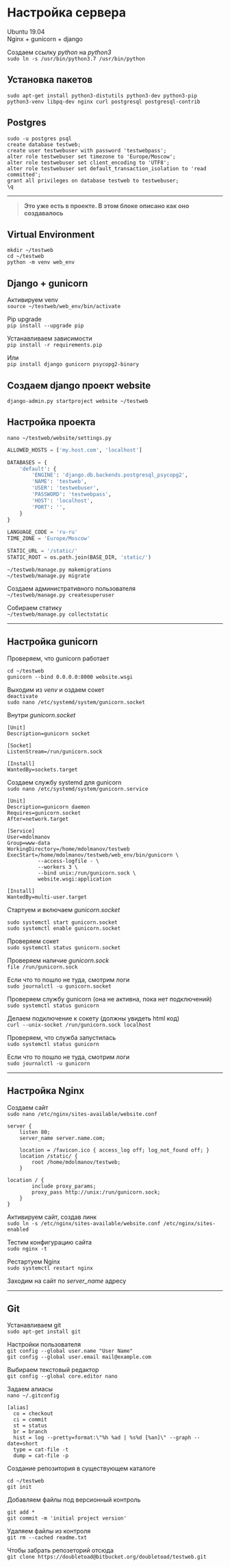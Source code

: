 # Настройка сервера

Ubuntu 19.04  
Nginx + gunicorn + django

Создаем ссылку *python* на *python3*  
`sudo ln -s /usr/bin/python3.7 /usr/bin/python`

## Установка пакетов
`sudo apt-get install python3-distutils python3-dev python3-pip python3-venv libpq-dev nginx curl postgresql postgresql-contrib`

## Postgres
```
sudo -u postgres psql
create database testweb;
create user testwebuser with password 'testwebpass';
alter role testwebuser set timezone to 'Europe/Moscow';
alter role testwebuser set client_encoding to 'UTF8';
alter role testwebuser set default_transaction_isolation to 'read committed';
grant all privileges on database testweb to testwebuser;
\q
```

---

> **Это уже есть в проекте. В этом блоке описано как оно создавалось**

## Virtual Environment
```
mkdir ~/testweb
cd ~/testweb
python -m venv web_env

```

## Django + gunicorn

Активируем venv  
`source ~/testweb/web_env/bin/activate`

Pip upgrade  
`pip install --upgrade pip`

Устанавливаем зависимости  
`pip install -r requirements.pip`

Или  
`pip install django gunicorn psycopg2-binary`

## Создаем django проект website
`django-admin.py startproject website ~/testweb`

## Настройка проекта
`nano ~/testweb/website/settings.py`

```python
ALLOWED_HOSTS = ['my.host.com', 'localhost']

DATABASES = {
    'default': {
        'ENGINE': 'django.db.backends.postgresql_psycopg2',
        'NAME': 'testweb',
        'USER': 'testwebuser',
        'PASSWORD': 'testwebpass',
        'HOST': 'localhost',
        'PORT': '',
    }
}

LANGUAGE_CODE = 'ru-ru'
TIME_ZONE = 'Europe/Moscow'

STATIC_URL = '/static/'
STATIC_ROOT = os.path.join(BASE_DIR, 'static/')
```

`~/testweb/manage.py makemigrations`  
`~/testweb/manage.py migrate`

Создаем административного пользователя  
`~/testweb/manage.py createsuperuser`

Собираем статику  
`~/testweb/manage.py collectstatic`

---

## Настройка gunicorn

Проверяем, что gunicorn работает
```
cd ~/testweb
gunicorn --bind 0.0.0.0:8000 website.wsgi
```

Выходим из *venv* и оздаем сокет  
`deactivate`  
`sudo nano /etc/systemd/system/gunicorn.socket`

Внутри *gunicorn.socket*
```
[Unit]
Description=gunicorn socket

[Socket]
ListenStream=/run/gunicorn.sock

[Install]
WantedBy=sockets.target
```

Создаем службу systemd для gunicorn  
`sudo nano /etc/systemd/system/gunicorn.service`
```
[Unit]
Description=gunicorn daemon
Requires=gunicorn.socket
After=network.target

[Service]
User=mdolmanov
Group=www-data
WorkingDirectory=/home/mdolmanov/testweb
ExecStart=/home/mdolmanov/testweb/web_env/bin/gunicorn \
          --access-logfile - \
          --workers 3 \
          --bind unix:/run/gunicorn.sock \
          website.wsgi:application

[Install]
WantedBy=multi-user.target
```

Стартуем и включаем *gunicorn.socket*
```
sudo systemctl start gunicorn.socket
sudo systemctl enable gunicorn.socket
```

Проверяем сокет  
`sudo systemctl status gunicorn.socket`

Проверяем наличие *gunicorn.sock*  
`file /run/gunicorn.sock`

Если что то пошло не туда, смотрим логи  
`sudo journalctl -u gunicorn.socket`

Проверяем службу gunicorn (она не активна, пока нет подключений)  
`sudo systemctl status gunicorn`

Делаем подключение к сокету (должны увидеть html код)  
`curl --unix-socket /run/gunicorn.sock localhost`

Проверяем, что служба запустилась  
`sudo systemctl status gunicorn`

Если что то пошло не туда, смотрим логи  
`sudo journalctl -u gunicorn`

---

## Настройка Nginx

Создаем сайт  
`sudo nano /etc/nginx/sites-available/website.conf`
```
server {
    listen 80;
    server_name server.name.com;

    location = /favicon.ico { access_log off; log_not_found off; }
    location /static/ {
        root /home/mdolmanov/testweb;
    }

location / {
        include proxy_params;
        proxy_pass http://unix:/run/gunicorn.sock;
    }
}
```

Активируем сайт, создав линк  
`sudo ln -s /etc/nginx/sites-available/website.conf /etc/nginx/sites-enabled`

Тестим конфигурацию сайта  
`sudo nginx -t`

Рестартуем Nginx  
`sudo systemctl restart nginx`

Заходим на сайт по *server_name* адресу

---

## Git

Устанавливаем git  
`sudo apt-get install git`

Настройки пользователя  
`git config --global user.name "User Name"`  
`git config --global user.email mail@example.com`

Выбираем текстовый редактор  
`git config --global core.editor nano`

Задаем алиасы  
`nano ~/.gitconfig`
```
[alias]
  co = checkout
  ci = commit
  st = status
  br = branch
  hist = log --pretty=format:\"%h %ad | %s%d [%an]\" --graph --date=short
  type = cat-file -t
  dump = cat-file -p
```

Создание репозитория в существующем каталоге
```
cd ~/testweb
git init
```

Добавляем файлы под версионный контроль
```
git add *
git commit -m 'initial project version'
```

Удаляем файлы из контроля  
`git rm --cached readme.txt`

Чтобы забрать репозеторий отсюда  
`git clone https://doubletoad@bitbucket.org/doubletoad/testweb.git`
